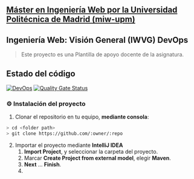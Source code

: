 ## [Máster en Ingeniería Web por la Universidad Politécnica de Madrid (miw-upm)](http://miw.etsisi.upm.es)
## Ingeniería Web: Visión General (IWVG) DevOps
> Este proyecto es una Plantilla de apoyo docente de la asignatura.

## Estado del código
[![DevOps](https://github.com/jaimesones/iwvg-devops-chacon-jaime/actions/workflows/%20test-sonar.yml/badge.svg)](https://github.com/jaimesones/iwvg-devops-chacon-jaime/actions/workflows/%20test-sonar.yml)
[![Quality Gate Status](https://sonarcloud.io/api/project_badges/measure?project=jaimesones_iwvg-devops-chacon-jaime&metric=alert_status)](https://sonarcloud.io/dashboard?id=jaimesones_iwvg-devops-chacon-jaime)

### :gear: Instalación del proyecto
1. Clonar el repositorio en tu equipo, **mediante consola**:
```sh
> cd <folder path>
> git clone https://github.com/:owner/:repo
```
2. Importar el proyecto mediante **IntelliJ IDEA**
   1. **Import Project**, y seleccionar la carpeta del proyecto.
   2. Marcar **Create Project from external model**, elegir **Maven**.
   3. **Next** … **Finish**.
   4. 

